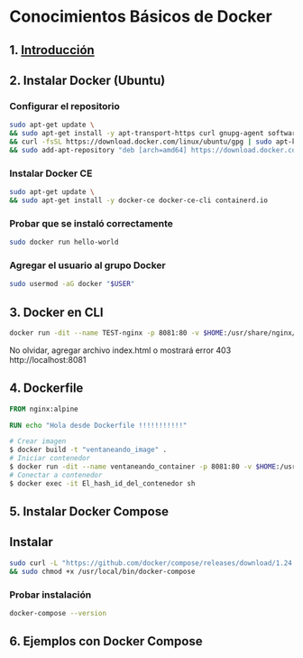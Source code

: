 # Conocimientos Básicos de Docker

## 1. [Introducción](./pages/1._leer_diapositivas.md)

## 2. Instalar Docker (Ubuntu)

### Configurar el repositorio
```bash
sudo apt-get update \
&& sudo apt-get install -y apt-transport-https curl gnupg-agent software-properties-common \
&& curl -fsSL https://download.docker.com/linux/ubuntu/gpg | sudo apt-key add - \
&& sudo add-apt-repository "deb [arch=amd64] https://download.docker.com/linux/ubuntu $(lsb_release -cs) stable"
```

### Instalar Docker CE
```bash
sudo apt-get update \
&& sudo apt-get install -y docker-ce docker-ce-cli containerd.io
```

### Probar que se instaló correctamente
```bash
sudo docker run hello-world
```

### Agregar el usuario al grupo Docker
```bash
sudo usermod -aG docker "$USER"
```

## 3. Docker en CLI
```bash
docker run -dit --name TEST-nginx -p 8081:80 -v $HOME:/usr/share/nginx/html:ro -d nginx:alpine
```
No olvidar, agregar archivo index.html o mostrará error 403
http://localhost:8081

## 4. Dockerfile
```Dockerfile
FROM nginx:alpine

RUN echo "Hola desde Dockerfile !!!!!!!!!!!"
```

```bash
# Crear imagen
$ docker build -t "ventaneando_image" .
# Iniciar contenedor
$ docker run -dit --name ventaneando_container -p 8081:80 -v $HOME:/usr/share/nginx/html:ro -d ventaneando_image
# Conectar a contenedor
$ docker exec -it El_hash_id_del_contenedor sh
```

## 5. Instalar Docker Compose

## Instalar
```bash
sudo curl -L "https://github.com/docker/compose/releases/download/1.24.0/docker-compose-$(uname -s)-$(uname -m)" -o /usr/local/bin/docker-compose \
&& sudo chmod +x /usr/local/bin/docker-compose
```

### Probar instalación
```bash
docker-compose --version
```

## 6. Ejemplos con Docker Compose
